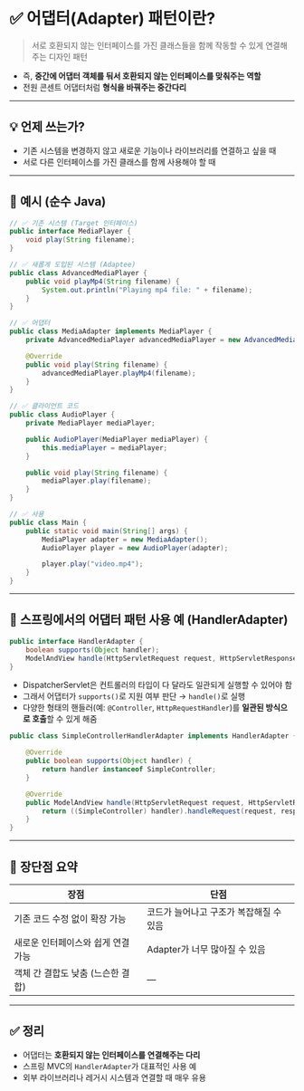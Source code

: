 # ✅ 어댑터(Adapter) 패턴이란?

> 서로 호환되지 않는 인터페이스를 가진 클래스들을 함께 작동할 수 있게 연결해주는 디자인 패턴

- 즉, **중간에 어댑터 객체를 둬서 호환되지 않는 인터페이스를 맞춰주는 역할**
- 전원 콘센트 어댑터처럼 **형식을 바꿔주는 중간다리**

---

## 💡 언제 쓰는가?
- 기존 시스템을 변경하지 않고 새로운 기능이나 라이브러리를 연결하고 싶을 때
- 서로 다른 인터페이스를 가진 클래스를 함께 사용해야 할 때

---

## 🔧 예시 (순수 Java)

```java
// ✅ 기존 시스템 (Target 인터페이스)
public interface MediaPlayer {
    void play(String filename);
}

// ✅ 새롭게 도입된 시스템 (Adaptee)
public class AdvancedMediaPlayer {
    public void playMp4(String filename) {
        System.out.println("Playing mp4 file: " + filename);
    }
}

// ✅ 어댑터
public class MediaAdapter implements MediaPlayer {
    private AdvancedMediaPlayer advancedMediaPlayer = new AdvancedMediaPlayer();

    @Override
    public void play(String filename) {
        advancedMediaPlayer.playMp4(filename);
    }
}

// ✅ 클라이언트 코드
public class AudioPlayer {
    private MediaPlayer mediaPlayer;

    public AudioPlayer(MediaPlayer mediaPlayer) {
        this.mediaPlayer = mediaPlayer;
    }

    public void play(String filename) {
        mediaPlayer.play(filename);
    }
}

// ✅ 사용
public class Main {
    public static void main(String[] args) {
        MediaPlayer adapter = new MediaAdapter();
        AudioPlayer player = new AudioPlayer(adapter);

        player.play("video.mp4");
    }
}
```

---

## 🧠 스프링에서의 어댑터 패턴 사용 예 (HandlerAdapter)

```java
public interface HandlerAdapter {
    boolean supports(Object handler);
    ModelAndView handle(HttpServletRequest request, HttpServletResponse response, Object handler);
}
```

- DispatcherServlet은 컨트롤러의 타입이 다 달라도 일관되게 실행할 수 있어야 함
- 그래서 어댑터가 `supports()`로 지원 여부 판단 → `handle()`로 실행
- 다양한 형태의 핸들러(예: `@Controller`, `HttpRequestHandler`)를 **일관된 방식으로 호출**할 수 있게 해줌

```java
public class SimpleControllerHandlerAdapter implements HandlerAdapter {

    @Override
    public boolean supports(Object handler) {
        return handler instanceof SimpleController;
    }

    @Override
    public ModelAndView handle(HttpServletRequest request, HttpServletResponse response, Object handler) {
        return ((SimpleController) handler).handleRequest(request, response);
    }
}
```

---

## 📌 장단점 요약

| 장점 | 단점 |
|------|------|
| 기존 코드 수정 없이 확장 가능 | 코드가 늘어나고 구조가 복잡해질 수 있음 |
| 새로운 인터페이스와 쉽게 연결 가능 | Adapter가 너무 많아질 수 있음 |
| 객체 간 결합도 낮춤 (느슨한 결합) | — |

---

## ✅ 정리
- 어댑터는 **호환되지 않는 인터페이스를 연결해주는 다리**
- 스프링 MVC의 `HandlerAdapter`가 대표적인 사용 예
- 외부 라이브러리나 레거시 시스템과 연결할 때 매우 유용

